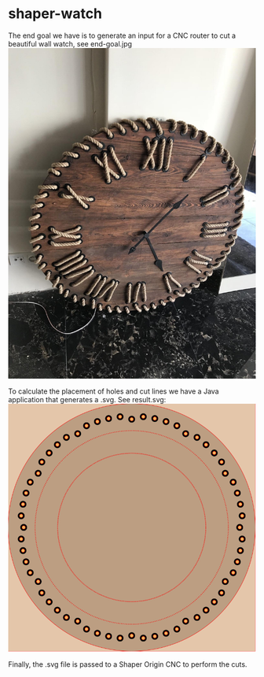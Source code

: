 # shaper-watch
The end goal we have is to generate an input for a CNC router to cut a beautiful wall watch, see end-goal.jpg
![alt text](https://raw.githubusercontent.com/PyMeH/shaper-watch/master/end-goal.jpg "the final goal")

To calculate the placement of holes and cut lines we have a Java application that generates a .svg.
See result.svg:
![alt text](https://raw.githubusercontent.com/PyMeH/shaper-watch/master/result.svg "the output of the App")

Finally, the .svg file is passed to a Shaper Origin CNC to perform the cuts.
 
